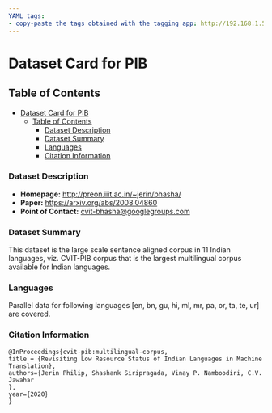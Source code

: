 ```yaml
---
YAML tags:
- copy-paste the tags obtained with the tagging app: http://192.168.1.5:8501
---
```


# Dataset Card for PIB

## Table of Contents
- [Dataset Card for PIB](#dataset-card-for-pib)
  - [Table of Contents](#table-of-contents)
    - [Dataset Description](#dataset-description)
    - [Dataset Summary](#dataset-summary)
    - [Languages](#languages)
    - [Citation Information](#citation-information)

### Dataset Description

- **Homepage:** http://preon.iiit.ac.in/~jerin/bhasha/
- **Paper:** https://arxiv.org/abs/2008.04860
- **Point of Contact:** cvit-bhasha@googlegroups.com

### Dataset Summary

This dataset is the large scale sentence aligned corpus in 11 Indian languages, viz. CVIT-PIB corpus that is the largest multilingual corpus available for Indian languages.

### Languages

Parallel data for following languages [en, bn, gu, hi, ml, mr, pa, or, ta, te, ur] are covered.

### Citation Information

```
@InProceedings{cvit-pib:multilingual-corpus,
title = {Revisiting Low Resource Status of Indian Languages in Machine Translation},
authors={Jerin Philip, Shashank Siripragada, Vinay P. Namboodiri, C.V. Jawahar
},
year={2020}
}
```
